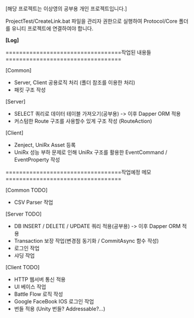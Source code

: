 [해당 프로젝트는 이상영의 공부용 개인 프로젝트입니다.]

ProjectTest/CreateLink.bat 파일을 관리자 권한으로 실행하여 Protocol/Core 폴더를 유니티 프로젝트에 연결하여야 합니다.



**********************************************[Log]**********************************************


==================================작업된 내용들==================================

[Common]
 - Server, Client 공용로직 처리 (폴더 참조를 이용한 처리)
 - 패킷 구조 작성

[Server]
 - SELECT 쿼리로 데이터 테이블 가져오기(공부용) -> 이후 Dapper ORM 적용
 - 커스텀한 Route 구조를 사용할수 있게 구조 작성 (RouteAction)

[Client]
 - Zenject, UniRx Asset 등록
 - UniRx 성능 부하 문제로 인해 UniRx 구조를 활용한 EventCommand / EventProperty 작성

==================================작업예정 메모==================================

[Common TODO]
 - CSV Parser 작업

[Server TODO]
 - DB INSERT / DELETE / UPDATE 쿼리 적용(공부용) -> 이후 Dapper ORM 적용
 - Transaction 보장 작업(변경점 동기화 / CommitAsync 함수 작성)
 - 로그인 작업
 - 샤딩 작업

[Client TODO]
 - HTTP 웹서버 통신 적용
 - UI 베이스 작업
 - Battle Flow 로직 작성
 - Google FaceBook IOS 로그인 작업
 - 번들 적용 (Unity 번들? Addressable?...)
